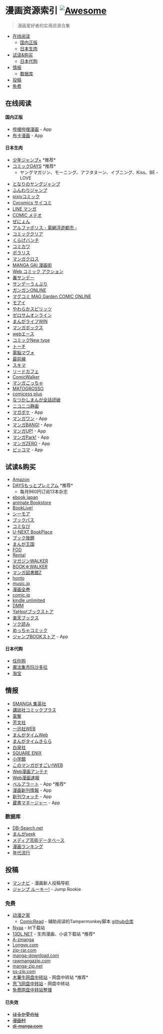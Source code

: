 # 漫画资源索引 [![Awesome](https://cdn.rawgit.com/sindresorhus/awesome/d7305f38d29fed78fa85652e3a63e154dd8e8829/media/badge.svg)](https://github.com/farwang/awesome-manga)

> 漫画爱好者的实用资源合集

- [在线阅读](#在线阅读)
  - [国内正版](#国内正版)
  - [日本生肉](#日本生肉)
- [试读&购买](#试读购买)
  - [日本代购](#日本代购)
- [情报](#情报)
  - [数据库](#数据库)
- [投稿](#投稿)
- [免费](#免费)

## 在线阅读

#### 国内正版

- [哔哩哔哩漫画](http://manga.bilibili.com) - App
- [布卡漫画](http://www.buka.cn/) - App

#### 日本生肉

- [少年ジャンプ+](https://shonenjumpplus.com) \*推荐\*
- [コミックDAYS](https://comic-days.com) \*推荐\*
  - ヤングマガジン、モーニング、アフタヌーン、イブニング、Kiss、BE・LOVE
- [となりのヤングジャンプ](https://tonarinoyj.jp)
- [ふんわりジャンプ](http://www.funwarijump.jp)
- [pixivコミック](https://comic.pixiv.net)
- [Cycomics サイコミ](https://cycomi.com)
- [LINE マンガ](https://manga.line.me)
- [COMIC メテオ](https://comic-meteor.jp)
- [ぜにょん](http://www.zenyon.jp)
- [アルファポリス - 電網浮遊都市 -](https://www.alphapolis.co.jp)
- [コミッククリア](https://www.comic-clear.jp)
- [くらげバンチ](https://kuragebunch.com)
- [コミカワ](https://comicawa.com)
- [ポラリス](https://comic-polaris.jp)
- [マンガクロス](https://mangacross.jp)
- [MANGA GAI 漫画街](http://www.manga-gai.net)
- [Web コミック アクション](http://webaction.jp)
- [裏サンデー](https://urasunday.com)
- [サンデーうぇぶり](https://www.sunday-webry.com)
- [ガンガンONLINE](http://www.ganganonline.com)
- [マグコミ MAG Garden COMIC ONLINE](https://comic.mag-garden.co.jp)
- [モアイ](http://www.moae.jp)
- [やわらかスピリッツ](http://yawaspi.com)
- [ゼロサムオンライン](http://online.ichijinsha.co.jp)
- [まんがライフWIN](http://mangalifewin.takeshobo.co.jp)
- [マンガボックス](https://www.mangabox.me)
- [webエース](https://web-ace.jp)
- [コミックNew type](https://comic.webnewtype.com)
- [トーチ](http://www.to-ti.in)
- [電脳マヴォ](http://mavo.takekuma.jp)
- [最前線](https://sai-zen-sen.jp)
- [スキマ](https://www.sukima.me)
- [リードカフェ](http://leedcafe.com)
- [ComicWalker](https://comic-walker.com)
- [マンガごっちゃ](http://mangag.com)
- [MATOGROSSO](http://matogrosso.jp)
- [comicess plus](https://plus.comicess.com)
- [なつかしまんが全話読破](https://www.natsukashimanga.jp)
- [ニコニコ静画](http://seiga.nicovideo.jp/manga)
- [マガポケ](https://play.google.com/store/apps/details?id=jp.co.kodansha.android.magazinepocket) - App
- [マンガワン](https://play.google.com/store/apps/details?id=jp.co.comic.mangaone) - App
- [マンガBANG!](https://play.google.com/store/apps/details?id=com.mangabang) - App
- [マンガUP!](https://play.google.com/store/apps/details?id=com.square_enix.android_googleplay.mangaup_jp) - App
- [マンガPark!](https://play.google.com/store/apps/details?id=jp.co.hakusensha.mangapark) - App
- [マンガZERO](https://play.google.com/store/apps/details?id=jp.inc.nagisa.mangapf) - App
- [ピッコマ](https://play.google.com/store/apps/details?id=jp.kakao.piccoma) - App

## 试读&购买

- [Amazon](https://www.amazon.co.jp)
- [DAYSもっとプレミアム](https://comic-days.com/premium) \*推荐\*
  - 每月960円订阅13本杂志
- [ebook japan](https://www.ebookjapan.jp)
- [animate Bookstore](https://www.animatebookstore.com)
- [BookLive!](https://booklive.jp)
- [シーモア](http://www.cmoa.jp)
- [ブックパス](https://bookpass.auone.jp)
- [コミなび](https://mechacomi.jp)
- [U-NEXT BookPlace](http://unext.bookplace.jp)
- [ブック放題](https://bookhodai.jp)
- [まんが王国](https://comic.k-manga.jp)
- [FOD](http://fod.fujitv.co.jp/s/books/)
- [Renta!](https://renta.papy.co.jp)
- [マガジンWALKER](https://magazinewalker.jp)
- [BOOK☆WALKER](https://bookwalker.jp)
- [マンガ図書館Z](https://www.mangaz.com)
- [honto](https://honto.jp)
- [music.jp](https://music-book.jp)
- [漫画全巻](https://www.mangazenkan.com)
- [comic.jp](http://comic.jp)
- [kindle unlimited](https://www.amazon.co.jp/kindle-dbs/hz/signup)
- [DMM](https://book.dmm.com)
- [YaHoo!ブックストア](https://bookstore.yahoo.co.jp)
- [楽天ブックス](http://books.rakuten.co.jp)
- [ソク読み](http://sokuyomi.jp)
- [めっちゃコミック](https://sp.comics.mecha.cc)
- [ジャンプBOOKストア](https://play.google.com/store/apps/details?id=com.access_company.android.sh_jumpstore) - App

#### 日本代购

- [任你购](https://rennigou.net/)
- [魔法集市玛沙多拉](http://www.masadora.net/)
- [淘宝](https://www.taobao.com/)

## 情报

- [SMANGA 集英社](http://www.s-manga.net)
- [講談社コミックプラス](http://kc.kodansha.co.jp)
- [電撃](http://dengeki.com/comics/)
- [芳文社](http://houbunsha.co.jp)
- [一迅社WEB](http://www.ichijinsha.co.jp)
- [まんがタイムWeb](https://manga-time.com)
- [まんがタイムきらら](http://www.dokidokivisual.com)
- [白泉社](https://www.hakusensha.co.jp)
- [SQUARE ENIX](https://magazine.jp.square-enix.com)
- [小学館](https://www.shogakukan.co.jp/comics)
- [このマンガがすごい!WEB](http://konomanga.jp)
- [Web漫画アンテナ](http://webcomics.jp)
- [Web漫画速報](http://webmanga.info)
- [ベルアラート](https://play.google.com/store/apps/details?id=com.shopbell.bellalert) - App \*推荐\*
- [漫画新刊情報](https://play.google.com/store/apps/details?id=manga.news.info) - App
- [新刊ウォッチ](https://play.google.com/store/apps/details?id=com.straycatapp.newbook_watch) - App
- [蔵書マネージャー](https://play.google.com/store/apps/details?id=com.bsy_web.bookmanager) - App

### 数据库

- [DB-Search.net](http://www.dbsearch.net)
- [まんがseek](https://mangaseek.net)
- [メディア芸術データベース](https://mediaarts-db.bunka.go.jp)
- [漫画ランキング](https://www.mangazenkan.com/ranking/)
- [年代流行](https://nendai-ryuukou.com/comic.html)

## 投稿

- [マンナビ](https://mannavi.net/) - 漫画新人投稿导航
- [ジャンプ ルーキー!](https://rookie.shonenjump.com/) - Jump Rookie
<!-- TODO The Road to Mangaka -->

### 免费

- [动漫之家](https://manhua.dmzj.com)
  - [ComicRead](https://greasyfork.org/zh-CN/scripts/374903-comicread) - 辅助阅读的Tampermonkey脚本 [github仓库](https://github.com/hymbz/ComicReadScript)
- [Nyaa](https://nyaa.si) - bt下载站
- [13DL.NET](http://13dl.net) - 生肉漫画、小说下载站 \*推荐\*
- [A-zmanga](http://www.a-zmanga.net)
- [Longyp.com](https://www.longyp.com)
- [zip-rar.com](http://www.zip-rar.com)
- [manga-download.com](https://manga-download.com)
- [rawmangazip.com](http://rawmangazip.com)
- [manga-zip.net](http://manga-zip.net)
- [ss-zip.com](https://ss-zip.com)
- [木薯牛网盘中转站](https://www.mushuniu.com/files) - 网盘中转站 \*推荐\*
- [思飞网盘中转站](http://www.dsphere.info) - 网盘中转站
- [免费网盘中转站整理](http://usepremium.blinkweb.com)

#### 已失效

- ~~[はるか夢の址](http://haruka-yumenoato.net/manga)~~
- ~~[漫画村](http://mangamura.org)~~
- ~~[dl-manga.com](http://dl-manga.com)~~
